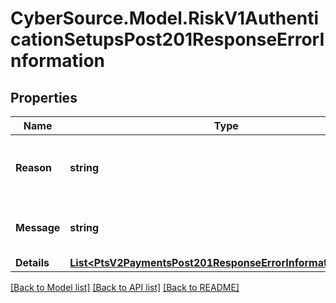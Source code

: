 # CyberSource.Model.RiskV1AuthenticationSetupsPost201ResponseErrorInformation
## Properties

Name | Type | Description | Notes
------------ | ------------- | ------------- | -------------
**Reason** | **string** | The reason of the status.  Possible values:  - EXPIRED_CARD  - GENERAL_DECLINE  | [optional] 
**Message** | **string** | The detail message related to the status and reason listed above. | [optional] 
**Details** | [**List&lt;PtsV2PaymentsPost201ResponseErrorInformationDetails&gt;**](PtsV2PaymentsPost201ResponseErrorInformationDetails.md) |  | [optional] 

[[Back to Model list]](../README.md#documentation-for-models) [[Back to API list]](../README.md#documentation-for-api-endpoints) [[Back to README]](../README.md)

